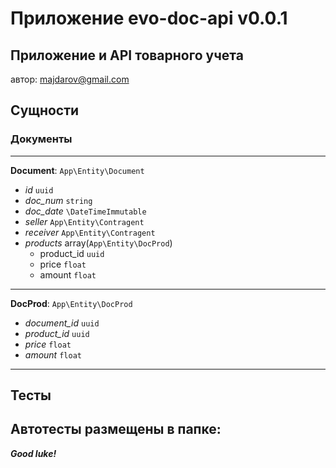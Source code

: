 #  Приложение evo-doc-api v0.0.1
## Приложение и API товарного учета

автор: majdarov@gmail.com

##  Сущности

### Документы

***************
**Document**: `App\Entity\Document`
- *id* `uuid`
- *doc_num* `string`
- *doc_date* `\DateTimeImmutable`
- *seller* `App\Entity\Contragent`
- *receiver* `App\Entity\Contragent`
- *products* array(`App\Entity\DocProd`)
    - product_id `uuid`
    - price `float`
    - amount `float`

***************
**DocProd**: `App\Entity\DocProd`
- *document_id* `uuid`
- *product_id* `uuid`
- *price* `float`
- *amount* `float`
***************

## Тесты


## Автотесты размещены в папке:

***Good luke!***
